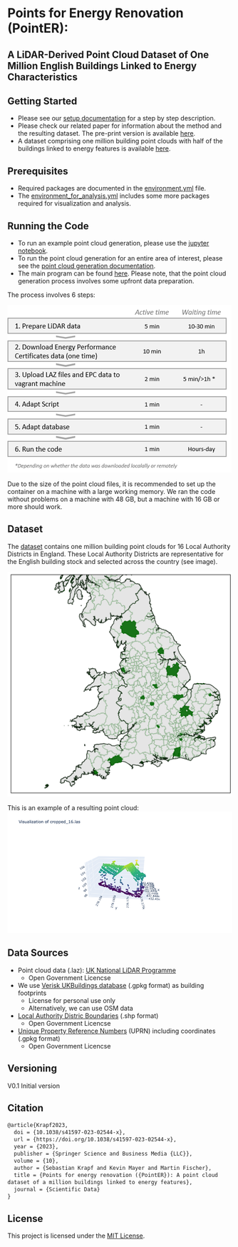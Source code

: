 # Points for Energy Renovation (PointER): 
## A LiDAR-Derived Point Cloud Dataset of One Million English Buildings Linked to Energy Characteristics

## Getting Started
- Please see our [setup documentation](documentation/DB_CONTAINER_SETUP.md) for a step by step description.
- Please check our related paper for information about the method and the resulting dataset.
The pre-print version is available [here](https://arxiv.org/abs/2306.16020). 
- A dataset comprising one million building point clouds with half of the buildings linked to energy features is available [here](https://mediatum.ub.tum.de/1713501).

## Prerequisites
- Required packages are documented in the [environment.yml](environment.yml) file. 
- The [environment_for_analysis.yml](environment_for_analysis.yml) includes some more packages required for visualization and analysis.

## Running the Code
- To run an example point cloud generation, please use the [jupyter notebook](experimentation/building_pointcloud_generation.ipynb).
- To run the point cloud generation for an entire area of interest, please see the [point cloud generation documentation](documentation/RUN_POINTCLOUD_GENERATION.md).
- The main program can be found [here](src/building_pointcloud_main.py). Please note, that the point cloud generation process involves some upfront data preparation.

The process involves 6 steps:

![img](/assets/images/overview.png)

Due to the size of the point cloud files, it is recommended to set up the container on a machine with a large working memory. 
We ran the code without problems on a machine with 48 GB, but a machine with 16 GB or more should work.

## Dataset
The [dataset](https://mediatum.ub.tum.de/1713501) contains one million building point clouds for 16 Local Authority Districts in England.
These Local Authority Districts are representative for the English building stock and selected across the country (see image).

![img](/assets/images/LAD_selected.png)

This is an example of a resulting point cloud:
![img](/assets/images/example.png)

## Data Sources
- Point cloud data (.laz): [UK National LiDAR Programme](https://www.data.gov.uk/dataset/f0db0249-f17b-4036-9e65-309148c97ce4/national-lidar-programme)
  - Open Government Licencse
- We use [Verisk UKBuildings database](https://www.verisk.com/en-gb/3d-visual-intelligence/products/ukbuildings/) (.gpkg format) as building footprints
  - License for personal use only
  - Alternatively, we can use OSM data
- [Local Authority Distric Boundaries](https://geoportal.statistics.gov.uk/) (.shp format) 
  - Open Government Licencse
- [Unique Property Reference Numbers](https://www.ordnancesurvey.co.uk/business-government/products/open-uprn) (UPRN) including coordinates (.gpkg format) 
  - Open Government Licencse


## Versioning
V0.1 Initial version

## Citation

    @article{Krapf2023,
      doi = {10.1038/s41597-023-02544-x},
      url = {https://doi.org/10.1038/s41597-023-02544-x},
      year = {2023},
      publisher = {Springer Science and Business Media {LLC}},
      volume = {10},
      author = {Sebastian Krapf and Kevin Mayer and Martin Fischer},
      title = {Points for energy renovation ({PointER}): A point cloud dataset of a million buildings linked to energy features},
      journal = {Scientific Data}
    }

## License
This project is licensed under the [MIT License](LICENSE).
